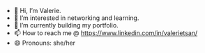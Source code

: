 - 👋 Hi, I’m Valerie.
- 👀 I’m interested in networking and learning.
- 🌱 I’m currently building my portfolio.
- 📫 How to reach me @ https://www.linkedin.com/in/valerietsan/
- 😄 Pronouns: she/her


<!---
ValTsan/ValTsan is a ✨ special ✨ repository because its `README.md` (this file) appears on your GitHub profile.
You can click the Preview link to take a look at your changes.
--->
